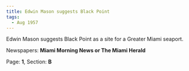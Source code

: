 ```yaml
---  
title: Edwin Mason suggests Black Point  
tags:  
  - Aug 1957  
---  
```

  
Edwin Mason suggests Black Point as a site for a Greater Miami seaport.  
  
Newspapers: **Miami Morning News or The Miami Herald**  
  
Page: **1**, Section: **B** 
